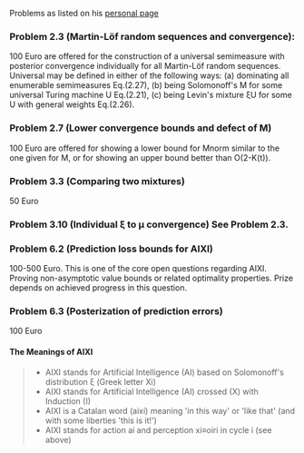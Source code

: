 Problems as listed on his [personal page](http://www.hutter1.net/)

### Problem 2.3 (Martin-Löf random sequences and convergence):
100 Euro are offered for the construction of a universal semimeasure with posterior convergence individually for all Martin-Löf random sequences. Universal may be defined in either of the following ways:
(a) dominating all enumerable semimeasures Eq.(2.27),
(b) being Solomonoff's M for some universal Turing machine U Eq.(2.21),
(c) being Levin's mixture ξU for some U with general weights Eq.(2.26).

### Problem 2.7 (Lower convergence bounds and defect of M)
100 Euro are offered for showing a lower bound for Mnorm similar to the one given for M, or for showing an upper bound better than O(2-K(t)).

### Problem 3.3 (Comparing two mixtures)
50 Euro

### Problem 3.10 (Individual ξ to μ convergence) See Problem 2.3.

### Problem 6.2 (Prediction loss bounds for AIXI)
100-500 Euro. This is one of the core open questions regarding AIXI. Proving non-asymptotic value bounds or related optimality properties. Prize depends on achieved progress in this question.

### Problem 6.3 (Posterization of prediction errors)
100 Euro






#### The Meanings of AIXI

> * AIXI stands for Artificial Intelligence (AI) based on Solomonoff's distribution ξ (Greek letter Xi)
> * AIXI stands for Artificial Intelligence (AI) crossed (X) with Induction (I)
> * AIXI is a Catalan word (així) meaning 'in this way' or 'like that' (and with some liberties 'this is it!')
> * AIXI stands for action ai and perception xi≡oiri in cycle i (see above)
